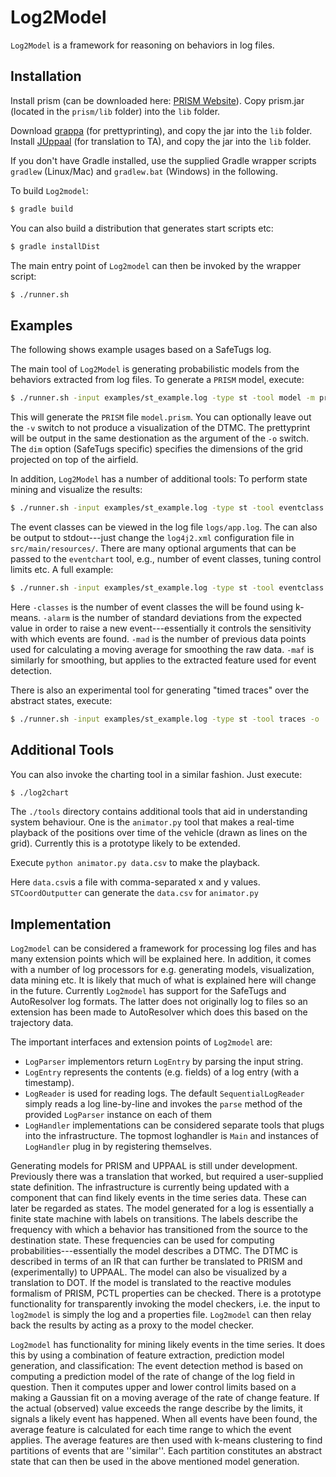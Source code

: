 # Log2Model
`Log2Model` is a framework for reasoning on behaviors in log files.

## Installation 
Install prism (can be downloaded here: [PRISM Website](http://www.prismmodelchecker.org/download.php)). Copy prism.jar (located in the `prism/lib` folder) into the `lib` folder.

Download [grappa](http://www2.research.att.com/~john/Grappa/grappa.tgz) (for prettyprinting), and copy the jar into the `lib` folder.
Install [JUppaal](https://github.com/ksluckow/JUppaal) (for translation to TA), and copy the jar into the `lib` folder.

If you don't have Gradle installed, use the supplied Gradle wrapper scripts `gradlew` (Linux/Mac) and `gradlew.bat` (Windows) in the following.

To build `Log2model`:
```bash
$ gradle build
```
You can also build a distribution that generates start scripts etc:
```bash
$ gradle installDist
```
The main entry point of `Log2model` can then be invoked by the wrapper script: 
```bash
$ ./runner.sh
```

## Examples
The following shows example usages based on a SafeTugs log.

The main tool of `Log2Model` is generating probabilistic models from the behaviors extracted from log files. To generate a `PRISM` model, execute:
```bash
$ ./runner.sh -input examples/st_example.log -type st -tool model -m prism -o ./ -v -dim 2x2
```
This will generate the `PRISM` file `model.prism`. You can optionally leave out the `-v` switch to not produce a visualization of the DTMC. The prettyprint will be output in the same destionation as the argument of the `-o` switch. The `dim` option (SafeTugs specific) specifies the dimensions of the grid projected on top of the airfield.

In addition, `Log2Model` has a number of additional tools:
To perform state mining and visualize the results:
```bash
$ ./runner.sh -input examples/st_example.log -type st -tool eventclass -field speed -flightname FL1
```

The event classes can be viewed in the log file `logs/app.log`. The can also be output to stdout---just change the `log4j2.xml` configuration file in `src/main/resources/`. There are many optional arguments that can be passed to the `eventchart` tool, e.g., number of event classes, tuning control limits etc. A full example:
```bash
$ ./runner.sh -input examples/st_example.log -type st -tool eventclass -classes 6 -alarm 3 -mad 2 -maf 3 -field speed -flightname FL1
```
Here `-classes` is the number of event classes the will be found using k-means. `-alarm` is the number of standard deviations from the expected value in order to raise a new event---essentially it controls the sensitivity with which events are found. `-mad` is the number of previous data points used for calculating a moving average for smoothing the raw data. `-maf` is similarly for smoothing, but applies to the extracted feature used for event detection.

There is also an experimental tool for generating "timed traces" over the abstract states, execute:
```bash
$ ./runner.sh -input examples/st_example.log -type st -tool traces -o ./timed_traces.txt -dim 2x2
```

## Additional Tools
You can also invoke the charting tool in a similar fashion. Just execute:
```bash
$ ./log2chart
```

The `./tools` directory contains additional tools that aid in understanding system behaviour. 
One is the `animator.py` tool that makes a real-time playback of the positions over time of the vehicle (drawn as lines on the grid). Currently this is a prototype likely to be extended.

Execute `python animator.py data.csv` to make the playback.

Here `data.csv`is a file with comma-separated x and y values.
`STCoordOutputter` can generate the `data.csv` for `animator.py`

## Implementation
`Log2model` can be considered a framework for processing log files and has many extension points which will be explained here. In addition, it comes with a number of log processors for e.g. generating models, visualization, data mining etc.
It is likely that much of what is explained here will change in the future.
Currently `Log2model` has support for the SafeTugs and AutoResolver log formats. The latter does not originally log to files so an extension has been made to AutoResolver which does this based on the trajectory data.

The important interfaces and extension points of `Log2model` are:
* `LogParser` implementors return `LogEntry` by parsing the input string.
* `LogEntry` represents the contents (e.g. fields) of a log entry (with a timestamp).
* `LogReader` is used for reading logs. The default `SequentialLogReader` simply reads a log line-by-line and invokes the `parse` method of the provided `LogParser` instance on each of them
* `LogHandler` implementations can be considered separate tools that plugs into the infrastructure. The topmost loghandler is `Main` and instances of `LogHandler` plug in by registering themselves.

Generating models for PRISM and UPPAAL is still under development. Previously there was a translation that worked, but required a user-supplied state definition. The infrastructure is currently being updated with a component that can find likely events in the time series data. These can later be regarded as states.
The model generated for a log is essentially a finite state machine with labels on transitions. The labels describe the frequency with which a behavior has transitioned from the source to the destination state. These frequencies can be used for computing probabilities---essentially the model describes a DTMC. The DTMC is described in terms of an IR that can further be translated to PRISM and (experimentally) to UPPAAL. The model can also be visualized by a translation to DOT. If the model is translated to the reactive modules formalism of PRISM, PCTL properties can be checked. There is a prototype functionality for transparently invoking the model checkers, i.e. the input to `log2model` is simply the log and a properties file. `Log2model` can then relay back the results by acting as a proxy to the model checker.

`Log2model` has functionality for mining likely events in the time series. It does this by using a combination of feature extraction, prediction model generation, and classification: The event detection method is based on computing a prediction model of the rate of change of the log field in question. Then it computes upper and lower control limits based on a making a Gaussian fit on a moving average of the rate of change feature. If the actual (observed) value exceeds the range describe by the limits, it signals a likely event has happened.
When all events have been found, the average feature is calculated for each time range to which the event applies. The average features are then used with k-means clustering to find partitions of events that are ''similar''. Each partition constitutes an abstract state that can then be used in the above mentioned model generation. 
